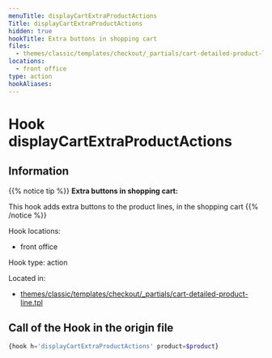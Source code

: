 ```yaml
---
menuTitle: displayCartExtraProductActions
Title: displayCartExtraProductActions
hidden: true
hookTitle: Extra buttons in shopping cart
files:
  - themes/classic/templates/checkout/_partials/cart-detailed-product-line.tpl
locations:
  - front office
type: action
hookAliases:
---
```


# Hook displayCartExtraProductActions

## Information

{{% notice tip %}}
**Extra buttons in shopping cart:** 

This hook adds extra buttons to the product lines, in the shopping cart
{{% /notice %}}

Hook locations: 
  - front office

Hook type: action

Located in: 
  - [themes/classic/templates/checkout/_partials/cart-detailed-product-line.tpl](https://github.com/PrestaShop/PrestaShop/blob/8.0.x/themes/classic/templates/checkout/_partials/cart-detailed-product-line.tpl)

## Call of the Hook in the origin file

```php
{hook h='displayCartExtraProductActions' product=$product}
```